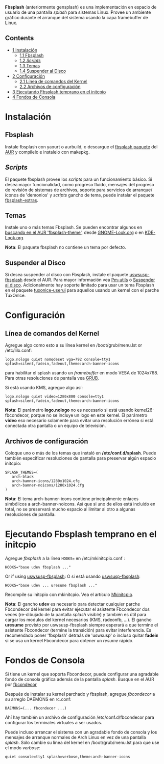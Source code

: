 **Fbsplash** (anteriormente gensplash) es una implementación en espacio de usuario de una pantalla *splash* para sistemas Linux. Provee un ambiente gráfico durante el arranque del sistema usando la capa framebuffer de Linux.

## Contents

*   [1 Instalación](#Instalaci.C3.B3n)
    *   [1.1 Fbsplash](#Fbsplash)
    *   [1.2 *Scripts*](#Scripts)
    *   [1.3 Temas](#Temas)
    *   [1.4 Suspender al Disco](#Suspender_al_Disco)
*   [2 Configuración](#Configuraci.C3.B3n)
    *   [2.1 Línea de comandos del Kernel](#L.C3.ADnea_de_comandos_del_Kernel)
    *   [2.2 Archivos de configuración](#Archivos_de_configuraci.C3.B3n)
*   [3 Ejecutando Fbsplash temprano en el initcpio](#Ejecutando_Fbsplash_temprano_en_el_initcpio)
*   [4 Fondos de Consola](#Fondos_de_Consola)

# Instalación

## Fbsplash

Instale fbsplash con yaourt o aurbuild, o descargue el [fbsplash paquete](https://aur.archlinux.org/packages.php?ID=13541) del [AUR](/index.php/AUR "AUR") y compilelo e instalelo con makepkg.

## *Scripts*

El paquete fbsplash provee los *scripts* para un funcionamiento básico. Si desea mayor funcionalidad, como progreso fluido, mensajes del progreso de revisión de sistemas de archivos, soporte para servicios de arranque/íconos de 'demonios' y *scripts* gancho de tema, puede instalar el paquete [fbsplash-extras](https://aur.archlinux.org/packages/fbsplash-extras/).

## Temas

Instale uno o más temas Fbsplash. Se pueden encontrar algunos en [buscando en el AUR 'fbsplash-theme'](https://aur.archlinux.org/packages.php?O=0&K=fbsplash-theme&do_Search=Go), desde [GNOME-Look.org](http://gnome-look.org) o en [KDE-Look.org](http://kde-look.org).

**Nota:** El paquete fbsplash no contiene un tema por defecto.

## Suspender al Disco

Si desea suspender al disco con Fbsplash, instale el paquete [uswsusp-fbsplash](https://aur.archlinux.org/packages/uswsusp-fbsplash/) desde el AUR. Para mayor información vea [Pm-utils](/index.php?title=Pm-utils_(Espa%C3%B1ol)&action=edit&redlink=1 "Pm-utils (Español) (page does not exist)") o [Suspender al disco](/index.php?title=Suspend_to_Disk_(Espa%C3%B1ol)&action=edit&redlink=1 "Suspend to Disk (Español) (page does not exist)"). Adicionalmente hay soporte limitado para usar un tema Fbsplash en el paquete [tuxonice-userui](https://aur.archlinux.org/packages/tuxonice-userui/) para aquellos usando un kernel con el parche TuxOnIce.

# Configuración

## Línea de comandos del Kernel

Agregue algo como esto a su línea kernel en /boot/grub/menu.lst or /etc/lilo.conf:

```
logo.nologo quiet nomodeset vga=792 console=tty1 splash=silent,fadein,fadeout,theme:arch-banner-icons

```

para habilitar el splash usando un *framebuffer* en modo VESA de 1024x768\. Para otras resoluciones de pantalla vea [GRUB](/index.php/GRUB_(Espa%C3%B1ol) "GRUB (Español)").

Si está usando KMS, agregue algo así:

```
logo.nologo quiet video=1280x800 console=tty1 splash=silent,fadein,fadeout,theme:arch-banner-icons

```

**Nota:** El parámetro **logo.nologo** no es necesario si está usando kernel26-fbcondecor, porque no se incluye un logo en este kernel. El parámetro **video** eso necesario solamente para evitar una resolución errónea si está conectada otra pantalla o un equipo de televisión.

## Archivos de configuración

Coloque uno o más de los temas que instaló en **/etc/conf.d/splash**. Puede también especificar resoluciones de pantalla para preservar algún espacio initcpio:

```
SPLASH_THEMES=(
   arch-black
   arch-banner-icons/1280x1024.cfg
   arch-banner-noicons/1280x1024.cfg
)

```

**Nota:** El tema arch-banner-icons contiene principalmente enlaces simbólicos a arch-banner-noicons. Así que si uno de ellos está incluido en total, no se preservará mucho espacio al limitar al otro a algunas resoluciones de pantalla.

# Ejecutando Fbsplash temprano en el initcpio

Agregue *fbsplash* a la línea `HOOKS=` en /etc/mkinitcpio.conf :

```
HOOKS="base udev fbsplash ..."

```

Or if using [uswsusp-fbsplash](https://aur.archlinux.org/packages/uswsusp-fbsplash/): O si está usando [uswsusp-fbsplash](https://aur.archlinux.org/packages/uswsusp-fbsplash/):

```
HOOKS="base udev ... uresume fbsplash ..." 

```

Recompile su initcpio con mkinitcpio. Vea el artículo [Mkinitcpio](/index.php/Mkinitcpio_(Espa%C3%B1ol) "Mkinitcpio (Español)").

**Nota:** El gancho **udev** es necesario para detectar cualquier parche Fbcondecor del kernel para evitar ejecutar el asistente Fbcondecor dos veces (re-dibujado de la pantalla *splash* visible) y también es útil para cargar los modulos del kernel necesarios (KMS, radeonfb, ...). El gancho **uresume** provisto por uswsusp-fbsplash siempre esperará a que termine el asistente Fbcondecor (termine la transición) para evitar interferencia. Es recomendado poner 'fbsplash' detraás de 'uswsusp' o incluso quitar **fadein** si se usa un kernel Fbcondecor para obtener un *resume* rápido.

# Fondos de Consola

Si tiene un kernel que soporta Fbcondecor, puede configurar una agradable fondo de consola gráfica además de la pantalla *splash*. Busque en el AUR por [fbcondecor](https://aur.archlinux.org/packages.php?O=0&K=fbcondecor&do_Search=Go)

Después de instalar su kernel parchado y fbsplash, agregue *fbcondecor* a su arreglo DAEMONS en rc.conf:

```
DAEMONS=(... fbcondecor ...)

```

Ahí hay también un archivo de configuración /etc/conf.d/fbcondecor para configurar los terminales virtuales a ser usados.

Puede incluso arrancar el sistema con un agradable fondo de consola y los mensajes de arranque normales de Arch Linux en vez de una pantalla *splash*. Sólo cambie su línea del kernel en /boot/grub/menu.lst para que use el modo *verbose*:

```
quiet console=tty1 splash=verbose,theme:arch-banner-icons

```